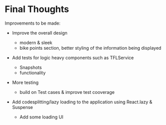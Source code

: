 # Final Thoughts


Improvements to be made:

* Improve the overall design
    - modern & sleek
    - bike points section, better styling of the information being displayed

* Add tests for logic heavy components such as TFLService
    - Snapshots
    - functionality

* More testing
    - build on Test cases & improve test cooverage 

* Add codesplitting/lazy loading to the application using React.lazy & Suspense
    - Add some loading UI